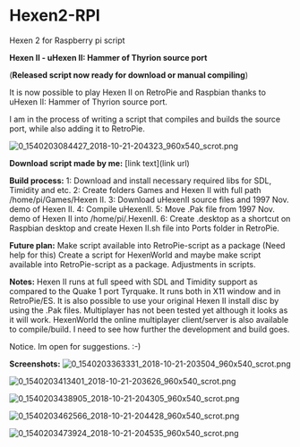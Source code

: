 # Hexen2-RPI
Hexen 2 for Raspberry pi script

**Hexen II - uHexen II: Hammer of Thyrion source port**

(**Released script now ready for download or manual compiling**)

It is now possible to play Hexen II on RetroPie and Raspbian thanks to uHexen II: Hammer of Thyrion source port.

I am in the process of writing a script that compiles and builds the source port, while also adding it to RetroPie.

![0_1540203084427_2018-10-21-204323_960x540_scrot.png](/forum/assets/uploads/files/1540203084779-2018-10-21-204323_960x540_scrot-resized.png) 

**Download script made by me:**
[link text](link url)

**Build process:**
1: Download and install necessary required libs for SDL, Timidity and etc.
2: Create folders Games and Hexen II with full path /home/pi/Games/Hexen II.
3: Download uHexenII source files and 1997 Nov. demo of Hexen II.
4: Compile uHexenII.
5: Move .Pak file from 1997 Nov. demo of Hexen II into /home/pi/.HexenII.
6: Create .desktop as a shortcut on Raspbian desktop and create Hexen II.sh file into Ports folder in RetroPie.

**Future plan:**
Make script available into RetroPie-script as a package (Need help for this)
Create a script for HexenWorld and maybe make script available into RetroPie-script as a package.
Adjustments in scripts.

**Notes:**
Hexen II runs at full speed with SDL and Timidity support as compared to the Quake 1 port Tyrquake. It runs both in X11 window and in RetroPie/ES. It is also possible to use your original Hexen II install disc by using the .Pak files. Multiplayer has not been tested yet although it looks as it will work. HexenWorld the online multiplayer client/server is also available to compile/build. I need to see how further the development and build goes.

Notice. Im open for suggestions. :-)

**Screenshots:**
![0_1540203363331_2018-10-21-203504_960x540_scrot.png](/forum/assets/uploads/files/1540203363608-2018-10-21-203504_960x540_scrot-resized.png) 

![0_1540203413401_2018-10-21-203626_960x540_scrot.png](/forum/assets/uploads/files/1540203413524-2018-10-21-203626_960x540_scrot-resized.png) 

![0_1540203438905_2018-10-21-204305_960x540_scrot.png](/forum/assets/uploads/files/1540203439018-2018-10-21-204305_960x540_scrot-resized.png) 

![0_1540203462566_2018-10-21-204428_960x540_scrot.png](/forum/assets/uploads/files/1540203462650-2018-10-21-204428_960x540_scrot-resized.png) 

![0_1540203473924_2018-10-21-204535_960x540_scrot.png](/forum/assets/uploads/files/1540203474033-2018-10-21-204535_960x540_scrot-resized.png)
